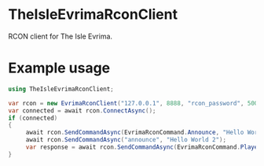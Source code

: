 # TheIsleEvrimaRconClient
RCON client for The Isle Evrima.

# Example usage
```csharp
using TheIsleEvrimaRconClient;

var rcon = new EvrimaRconClient("127.0.0.1", 8888, "rcon_password", 5000);
var connected = await rcon.ConnectAsync();
if (connected)
{
     await rcon.SendCommandAsync(EvrimaRconCommand.Announce, "Hello World");
     await rcon.SendCommandAsync("announce", "Hello World 2");
     var response = await rcon.SendCommandAsync(EvrimaRconCommand.PlayerList);
}
```